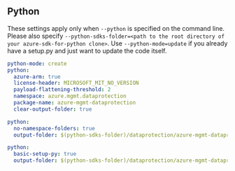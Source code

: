 ## Python

These settings apply only when `--python` is specified on the command line.
Please also specify `--python-sdks-folder=<path to the root directory of your azure-sdk-for-python clone>`.
Use `--python-mode=update` if you already have a setup.py and just want to update the code itself.

``` yaml $(python)
python-mode: create
python:
  azure-arm: true
  license-header: MICROSOFT_MIT_NO_VERSION
  payload-flattening-threshold: 2
  namespace: azure.mgmt.dataprotection
  package-name: azure-mgmt-dataprotection
  clear-output-folder: true
```
``` yaml $(python) && $(python-mode) == 'update'
python:
  no-namespace-folders: true
  output-folder: $(python-sdks-folder)/dataprotection/azure-mgmt-dataprotection/azure/mgmt/dataprotection
```
``` yaml $(python) && $(python-mode) == 'create'
python:
  basic-setup-py: true
  output-folder: $(python-sdks-folder)/dataprotection/azure-mgmt-dataprotection
```
